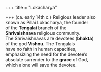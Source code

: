 +++
title = "Lokacharya"

+++
(ca. early 14th c.) Religious leader also  
known as Pillai Lokacharya, the founder  
of the **Tengalai** branch of the  
**Shrivaishnava** religious community.  
The Shrivaishnavas are devotees (**bhakta**)  
of the god **Vishnu**. The Tengalais  
have no faith in human capacities,  
emphasizing the need for the devotee’s  
absolute surrender to the **grace** of God,  
which alone will save the devotee.
